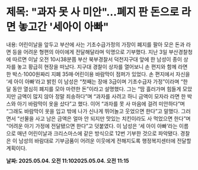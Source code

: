 # **제목: "과자 못 사 미안"…폐지 판 돈으로 라면 놓고간 '세아이 아빠"**

  내용: 어린이날을 앞두고 부산에 사는 기초수급가정의 가장이 폐지를 팔아 모은 돈과 라면 등을 어려운 형편의 아이에게 전달해달라며 익명으로 기부했다.           지난 3일 부산경찰청에 따르면 이날 오전 10시38분쯤 부산 북부경찰서 덕천지구대 앞에 한 남성이 종이 상자를 놓고 황급히 현장을 떠났다. 지구대 경찰이 상자를 열어보니 손 편지와 함께 라면 한 박스·1000원짜리 지폐 35매·어린이용 바람막이 점퍼가 있었다.           손 편지에서 자신을 ‘세 아이 아빠’라고 밝힌 이 남성은 “첫째는 장애 3급이며 기초수급자 가정”이라며 “한 달 동안 열심히 폐지를 모아 마련한 돈”이라고 설명했다.           그는 “땀 흘러가며 힘들게 모았지만 금액이 많지 않아 정말 죄송하다”며 “과자를 사려고 하니 금액이 모자라 라면 한 박스와 아기 바람막이 옷을 샀다”고 했다.           이어 “과자를 못 사 마음에 걸려 미안하다”며 “그래도 바람막이 옷을 입고 밖에 나가 신나게 뛰어놀고 웃었으면 한다”고 말했다.           그러면서 “선물을 사고 남은 금액은 얼마 안 되지만 맛있는 치킨이라도 사 먹었으면 한다”며 “어려운 아기 가정에 전달됐으면 한다”고 덧붙였다.           이 남성은 ‘세 아이 아빠’라는 이름으로 매년 어린이날과 크리스마스에 같은 방식으로 12번 기부한 것으로 파악됐다.             경찰은 이 남성의 바람대로 기부금품이 어려운 이웃에게 전해지도록 행정복지센터에 전달할 계획이다.

  **날짜: 2025.05.04. 오전 11:102025.05.04. 오전 11:15**